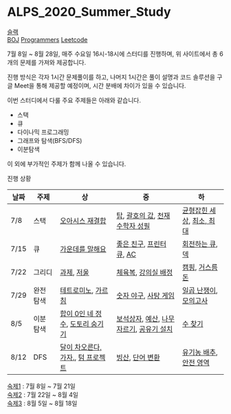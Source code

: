 # ALPS_2020_Summer_Study

[슬랙](https://app.slack.com/client/T014D4RNEQM/C014T4VHCKB/user_profile/U015ZV940LX)  
[BOJ](boj.kr) [Programmers](https://programmers.co.kr/) [Leetcode](https://leetcode.com/)  

7월 8일 ~ 8월 28일, 매주 수요일 16시-18시에 스터디를 진행하며, 위 사이트에서 총 6개의 문제를 가져와 제공합니다.  

진행 방식은 각자 1시간 문제풀이를 하고, 나머지 1시간은 풀이 설명과 코드 솔루션을 구글 Meet을 통해 제공할 예정이며, 시간 분배에 차이가 있을 수 있습니다.  

이번 스터디에서 다룰 주요 주제들은 아래와 같습니다.  

- 스택
- 큐
- 다이나믹 프로그래밍  
- 그래프와 탐색(BFS/DFS)  
- 이분탐색  

이 외에 부가적인 주제가 함께 나올 수 있습니다.  

진행 상황  

| 날짜 | 주제 | 상 | 중 | 하 |
|------|-----|----|----|-----|
| 7/8 | 스택 | [오아시스 재결합](https://www.acmicpc.net/problem/3015) | [탑](https://www.acmicpc.net/problem/2493), [괄호의 값](https://www.acmicpc.net/problem/2504), [천재 수학자 성필](https://www.acmicpc.net/problem/15815) | [균형잡힌 세상](https://www.acmicpc.net/problem/4949), [최소, 최대](https://www.acmicpc.net/problem/10818) |
| 7/15 | 큐 | [가운데를 말해요](https://www.acmicpc.net/problem/1655) | [좋은 친구](https://www.acmicpc.net/problem/3078), [프린터 큐](https://www.acmicpc.net/problem/1966), [AC](https://www.acmicpc.net/problem/5430) | [회전하는 큐](https://www.acmicpc.net/problem/1021), [덱](https://www.acmicpc.net/problem/10866) |
| 7/22 | 그리디 | [과제](https://www.acmicpc.net/problem/13904), [저울](https://www.acmicpc.net/problem/2437) | [체육복](https://programmers.co.kr/learn/courses/30/lessons/42862), [강의실 배정](https://www.acmicpc.net/problem/11000) | [캠핑](https://www.acmicpc.net/problem/4796), [거스름돈](https://www.acmicpc.net/problem/5585) |
| 7/29 | 완전 탐색 | [테트로미노](https://www.acmicpc.net/problem/14500), [가르침](https://www.acmicpc.net/problem/1062) | [숫자 야구](https://www.acmicpc.net/problem/2503), [사탕 게임](https://www.acmicpc.net/problem/3085) | [일곱 난쟁이](https://www.acmicpc.net/problem/2309), [모의고사](https://programmers.co.kr/learn/courses/30/lessons/42840)
| 8/5 | 이분 탐색 | [합이 0인 네 정수](http://boj.kr/7453), [도토리 숨기기](http://boj.kr/15732) | [보석상자](http://boj.kr/2792), [예산](http://boj.kr/2512), [나무 자르기](http://boj.kr/2805), [공유기 설치](http://boj.kr/2110) | [수 찾기](http://boj.kr/1920) |
| 8/12 | DFS | [달이 차오른다, 가자.](https://www.acmicpc.net/problem/1194), [텀 프로젝트](https://www.acmicpc.net/problem/9466)   | [빙산](https://www.acmicpc.net/problem/2573), [단어 변환](https://programmers.co.kr/learn/courses/30/lessons/43163)  | [유기농 배추](https://www.acmicpc.net/problem/1012), [안전 영역](https://www.acmicpc.net/problem/2468)   |



[숙제1](https://docs.google.com/document/d/1S7tdaAIsUO7eRL0aLghEnbJUKpz8bZPqbodfmdxuQCk/edit#) : 7월 8일 ~ 7월 21일  
[숙제2](https://docs.google.com/document/d/1vFFCBOfaOMzsaDddDEIGZaMoj_B42tD8t6DdUCdrOS0/edit?usp=sharing) : 7월 22일 ~ 8월 4일  
[숙제3](https://docs.google.com/document/d/1kJxI_FVMp7MM9eeSzQQAqgGMxM1VtwFoar-KxsdYv5Q/edit?usp=sharing) : 8월 5일 ~ 8월 18일  

